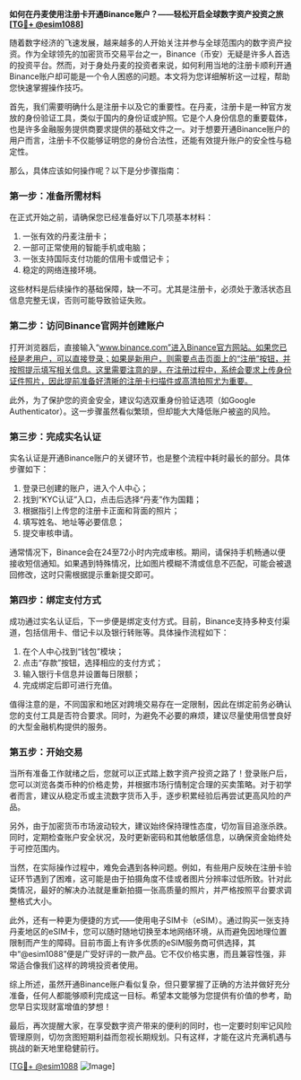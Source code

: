 **如何在丹麦使用注册卡开通Binance账户？——轻松开启全球数字资产投资之旅[[TG💪+ @esim1088](https://t.me/s/esim1088)]**

随着数字经济的飞速发展，越来越多的人开始关注并参与全球范围内的数字资产投资。作为全球领先的加密货币交易平台之一，Binance（币安）无疑是许多人首选的投资平台。然而，对于身处丹麦的投资者来说，如何利用当地的注册卡顺利开通Binance账户却可能是一个令人困惑的问题。本文将为您详细解析这一过程，帮助您快速掌握操作技巧。

首先，我们需要明确什么是注册卡以及它的重要性。在丹麦，注册卡是一种官方发放的身份验证工具，类似于国内的身份证或护照。它是个人身份信息的重要载体，也是许多金融服务提供商要求提供的基础文件之一。对于想要开通Binance账户的用户而言，注册卡不仅能够证明您的身份合法性，还能有效提升账户的安全性与稳定性。

那么，具体应该如何操作呢？以下是分步骤指南：

### **第一步：准备所需材料**
在正式开始之前，请确保您已经准备好以下几项基本材料：
1. 一张有效的丹麦注册卡；
2. 一部可正常使用的智能手机或电脑；
3. 一张支持国际支付功能的信用卡或借记卡；
4. 稳定的网络连接环境。

这些材料是后续操作的基础保障，缺一不可。尤其是注册卡，必须处于激活状态且信息完整无误，否则可能导致验证失败。

### **第二步：访问Binance官网并创建账户**
打开浏览器后，直接输入“www.binance.com”进入Binance官方网站。如果您已经是老用户，可以直接登录；如果是新用户，则需要点击页面上的“注册”按钮，并按照提示填写相关信息。这里需要注意的是，在注册过程中，系统会要求上传身份证件照片，因此提前准备好清晰的注册卡扫描件或高清拍照尤为重要。

此外，为了保护您的资金安全，建议勾选双重身份验证选项（如Google Authenticator）。这一步骤虽然看似繁琐，但却能大大降低账户被盗的风险。

### **第三步：完成实名认证**
实名认证是开通Binance账户的关键环节，也是整个流程中耗时最长的部分。具体步骤如下：
1. 登录已创建的账户，进入个人中心；
2. 找到“KYC认证”入口，点击后选择“丹麦”作为国籍；
3. 根据指引上传您的注册卡正面和背面的照片；
4. 填写姓名、地址等必要信息；
5. 提交审核申请。

通常情况下，Binance会在24至72小时内完成审核。期间，请保持手机畅通以便接收短信通知。如果遇到特殊情况，比如图片模糊不清或信息不匹配，可能会被退回修改，这时只需根据提示重新提交即可。

### **第四步：绑定支付方式**
成功通过实名认证后，下一步便是绑定支付方式。目前，Binance支持多种支付渠道，包括信用卡、借记卡以及银行转账等。具体操作流程如下：
1. 在个人中心找到“钱包”模块；
2. 点击“存款”按钮，选择相应的支付方式；
3. 输入银行卡信息并设置每日限额；
4. 完成绑定后即可进行充值。

值得注意的是，不同国家和地区对跨境交易存在一定限制，因此在绑定前务必确认您的支付工具是否符合要求。同时，为避免不必要的麻烦，建议尽量使用信誉良好的大型金融机构提供的服务。

### **第五步：开始交易**
当所有准备工作就绪之后，您就可以正式踏上数字资产投资之路了！登录账户后，您可以浏览各类币种的价格走势，并根据市场行情制定合理的买卖策略。对于初学者而言，建议从稳定币或主流数字货币入手，逐步积累经验后再尝试更高风险的产品。

另外，由于加密货币市场波动较大，建议始终保持理性态度，切勿盲目追涨杀跌。同时，定期检查账户安全状况，及时更新密码和其他敏感信息，以确保资金始终处于可控范围内。

当然，在实际操作过程中，难免会遇到各种问题。例如，有些用户反映在注册卡验证环节遇到了困难，这可能是由于拍摄角度不佳或者图片分辨率过低所致。针对此类情况，最好的解决办法就是重新拍摄一张高质量的照片，并严格按照平台要求调整格式大小。

此外，还有一种更为便捷的方式——使用电子SIM卡（eSIM）。通过购买一张支持丹麦地区的eSIM卡，您可以随时随地切换至本地网络环境，从而避免因地理位置限制而产生的障碍。目前市面上有许多优质的eSIM服务商可供选择，其中“@esim1088”便是广受好评的一款产品。它不仅价格实惠，而且兼容性强，非常适合像我们这样的跨境投资者使用。

综上所述，虽然开通Binance账户看似复杂，但只要掌握了正确的方法并做好充分准备，任何人都能够顺利完成这一目标。希望本文能够为您提供有价值的参考，助您早日实现财富增值的梦想！

最后，再次提醒大家，在享受数字资产带来的便利的同时，也一定要时刻牢记风险管理原则，切勿贪图短期利益而忽视长期规划。只有这样，才能在这片充满机遇与挑战的新天地里稳健前行。

[[TG💪+ @esim1088](https://t.me/s/esim1088) ![Image](https://i.postimg.cc/4NQfJmqS/Snipaste-2025-05-13-00-14-12.png)]